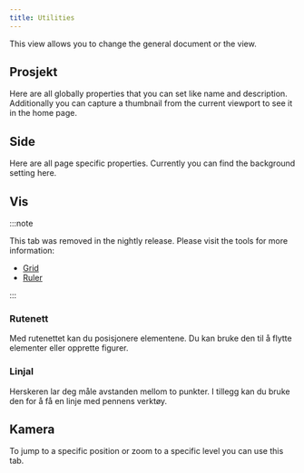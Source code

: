 ```yaml
---
title: Utilities
---
```


This view allows you to change the general document or the view.

## Prosjekt

Here are all globally properties that you can set like name and description.
Additionally you can capture a thumbnail from the current viewport to see it in the home page.

## Side

Here are all page specific properties. Currently you can find the background setting here.

## Vis

:::note

This tab was removed in the nightly release.
Please visit the tools for more information:

- [Grid](/docs/v2/tools/grid)
- [Ruler](/docs/v2/tools/ruler)

:::

### Rutenett

Med rutenettet kan du posisjonere elementene. Du kan bruke den til å flytte elementer eller opprette figurer.

### Linjal

Herskeren lar deg måle avstanden mellom to punkter. I tillegg kan du bruke den for å få en linje med pennens verktøy.

## Kamera

To jump to a specific position or zoom to a specific level you can use this tab.
